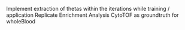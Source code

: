 Implement extraction of thetas within the iterations while training / application
Replicate Enrichment Analysis 
CytoTOF as groundtruth for wholeBlood
